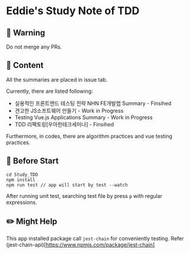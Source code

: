 # Eddie's Study Note of TDD

## 🚨 Warning

Do not merge any PRs.

## 📝 Content

All the summaries are placed in issue tab.

Currently, there are listed following:
- 실용적인 프론트엔드 테스팅 전략 NHN FE개발랩 Summary - Finsihed
- 견고한 JS소프트웨어 만들기 - Work in Progress
- Testing Vue.js Applications Summary - Work in Progress
- TDD 리팩토링[우아한테크세미나] - Finsihed

Furthermore, in codes, there  are algorithm practices and vue testing practices.

## 🔧 Before Start

```
cd Study_TDD
npm install
npm run test // app will start by test --watch
```

After running unit test, searching test file by press `p` with regular expressions.

## ✏️ Might Help

This app installed package call `jest-chain` for conveniently testing. Refer (jest-chain-api)[https://www.npmjs.com/package/jest-chain]

